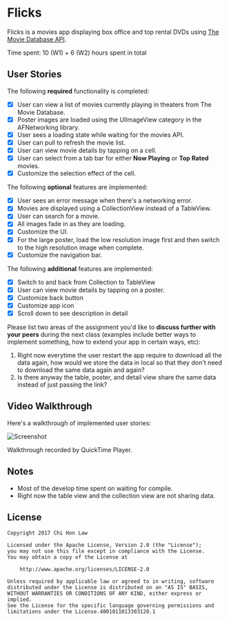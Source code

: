 # Flicks

Flicks is a movies app displaying box office and top rental DVDs using [The Movie Database API](http://docs.themoviedb.apiary.io/#).

Time spent: 10 (W1) + 6 (W2) hours spent in total

## User Stories

The following **required** functionality is completed:

- [X] User can view a list of movies currently playing in theaters from The Movie Database.
- [X] Poster images are loaded using the UIImageView category in the AFNetworking library.
- [X] User sees a loading state while waiting for the movies API.
- [X] User can pull to refresh the movie list.
- [X] User can view movie details by tapping on a cell.
- [X] User can select from a tab bar for either **Now Playing** or **Top Rated** movies.
- [X] Customize the selection effect of the cell.

The following **optional** features are implemented:

- [X] User sees an error message when there's a networking error.
- [X] Movies are displayed using a CollectionView instead of a TableView.
- [X] User can search for a movie.
- [X] All images fade in as they are loading.
- [X] Customize the UI.
- [X] For the large poster, load the low resolution image first and then switch to the high resolution image when complete.
- [X] Customize the navigation bar.

The following **additional** features are implemented:

- [X] Switch to and back from Collection to TableView
- [X] User can view movie details by tapping on a poster.
- [X] Customize back button
- [X] Customize app icon
- [X] Scroll down to see description in detail

Please list two areas of the assignment you'd like to **discuss further with your peers** during the next class (examples include better ways to implement something, how to extend your app in certain ways, etc):

1. Right now everytime the user restart the app require to download all the data again, how would we store the data in local so that they don't need to download the same data again and again?
2. Is there anyway the table, poster, and detail view share the same data instead of just passing the link?

## Video Walkthrough 

Here's a walkthrough of implemented user stories:

![Screenshot](walkthrough.gif)

Walkthrough recorded by QuickTime Player.

## Notes

- Most of the develop time spent on waiting for compile.
- Right now the table view and the collection view are not sharing data.


## License

    Copyright 2017 Chi Hon Law

    Licensed under the Apache License, Version 2.0 (the "License");
    you may not use this file except in compliance with the License.
    You may obtain a copy of the License at

        http://www.apache.org/licenses/LICENSE-2.0

    Unless required by applicable law or agreed to in writing, software
    distributed under the License is distributed on an "AS IS" BASIS,
    WITHOUT WARRANTIES OR CONDITIONS OF ANY KIND, either express or implied.
    See the License for the specific language governing permissions and
    limitations under the License.4001011013303120.1

